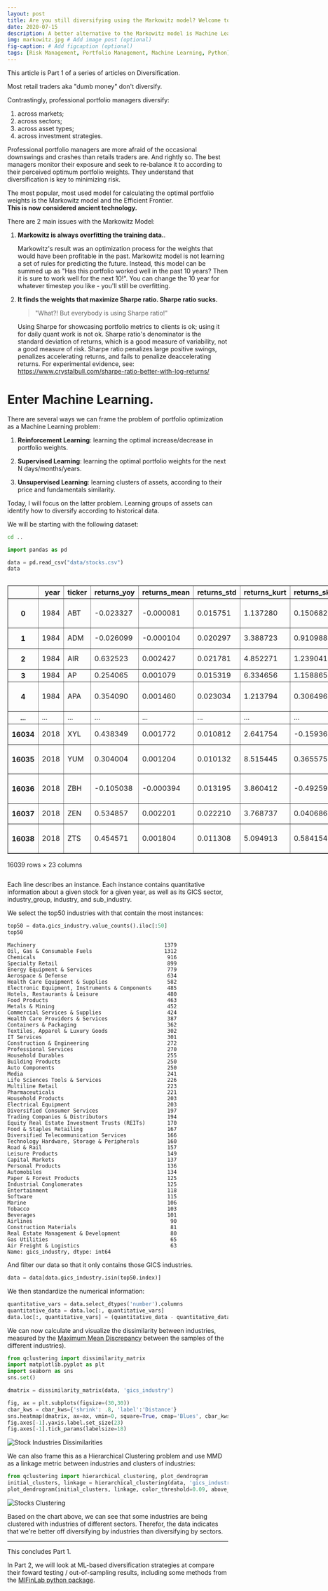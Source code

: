 ```yaml
---
layout: post
title: Are you still diversifying using the Markowitz model? Welcome to the 21st century.
date: 2020-07-15
description: A better alternative to the Markowitz model is Machine Learning and Statistics.
img: markowitz.jpg # Add image post (optional)
fig-caption: # Add figcaption (optional)
tags: [Risk Management, Portfolio Management, Machine Learning, Python]
---
```


This article is Part 1 of a series of articles on Diversification.

Most retail traders aka "dumb money" don't diversify.

Contrastingly, professional portfolio managers diversify:

1. across markets;
2. across sectors;
3. across asset types;
4. across investment strategies.

Professional portfolio managers are more afraid of the occasional downswings and crashes than retails traders are. And rightly so. The best managers monitor their exposure and seek to re-balance it to according to their perceived optimum portfolio weights. They understand that diversification is key to minimizing risk.


The most popular, most used model for calculating the optimal portfolio weights is the Markowitz model and the Efficient Frontier.  
**This is now considered ancient technology.**

There are 2 main issues with the Markowitz Model:
1. **Markowitz is always overfitting the training data.**. 
    
    Markowitz's result was an optimization process for the weights that would have been profitable in the past. Markowitz model is not learning a set of rules for predicting the future. Instead, this model can be summed up as "Has this portfolio worked well in the past 10 years? Then it is sure to work well for the next 10!". You can change the 10 year for whatever timestep you like - you'll still be overfitting.
    
    
    
2. **It finds the weights that maximize Sharpe ratio. Sharpe ratio sucks.**
    
    > "What?! But everybody is using Sharpe ratio!"
    
    Using Sharpe for showcasing portfolio metrics to clients is ok; using it for daily quant work is not ok. Sharpe ratio's denominator is the standard deviation of returns, which is a good measure of variability, not a good measure of risk. Sharpe ratio penalizes large positive swings, penalizes accelerating returns, and fails to penalize deaccelerating returns. For experimental evidence, see: https://www.crystalbull.com/sharpe-ratio-better-with-log-returns/

 

# Enter Machine Learning.

There are several ways we can frame the problem of portfolio optimization as a Machine Learning problem:

1. **Reinforcement Learning**: learning the optimal increase/decrease in portfolio weights.

2. **Supervised Learning**: learning the optimal portfolio weights for the next N days/months/years.

3. **Unsupervised Learning**: learning clusters of assets, according to their price and fundamentals similarity.

Today, I will focus on the latter problem. Learning groups of assets can identify how to diversify according to historical data.

We will be starting with the following dataset:


```bash
cd ..
```


```python
import pandas as pd

data = pd.read_csv("data/stocks.csv")
data
```




<div style="overflow-x: scroll; width: 900px;">
<style scoped>
    .dataframe tbody tr th:only-of-type {
        vertical-align: middle;
    }

    .dataframe tbody tr th {
        vertical-align: top;
    }

    .dataframe thead th {
        text-align: right;
    }
</style>
<table border="1" class="dataframe">
  <thead>
    <tr style="text-align: right;">
      <th></th>
      <th>year</th>
      <th>ticker</th>
      <th>returns_yoy</th>
      <th>returns_mean</th>
      <th>returns_std</th>
      <th>returns_kurt</th>
      <th>returns_skew</th>
      <th>current_assets_chg</th>
      <th>total_assets_chg</th>
      <th>current_liabilities_chg</th>
      <th>...</th>
      <th>gross_profit_chg</th>
      <th>operating_income_chg</th>
      <th>ebit_chg</th>
      <th>ebitda_chg</th>
      <th>net_income_chg</th>
      <th>cash_flow_chg</th>
      <th>gics_sector</th>
      <th>gics_industry_group</th>
      <th>gics_industry</th>
      <th>gics_sub_industry</th>
    </tr>
  </thead>
  <tbody>
    <tr>
      <th>0</th>
      <td>1984</td>
      <td>ABT</td>
      <td>-0.023327</td>
      <td>-0.000081</td>
      <td>0.015751</td>
      <td>1.137280</td>
      <td>0.150682</td>
      <td>0.199012</td>
      <td>0.123607</td>
      <td>0.192155</td>
      <td>...</td>
      <td>0.091034</td>
      <td>0.119551</td>
      <td>0.119551</td>
      <td>0.142322</td>
      <td>0.158099</td>
      <td>0.185255</td>
      <td>Health Care</td>
      <td>Health Care Equipment &amp; Services</td>
      <td>Health Care Equipment &amp; Supplies</td>
      <td>Health Care Equipment</td>
    </tr>
    <tr>
      <th>1</th>
      <td>1984</td>
      <td>ADM</td>
      <td>-0.026099</td>
      <td>-0.000104</td>
      <td>0.020297</td>
      <td>3.388723</td>
      <td>0.910988</td>
      <td>-0.010240</td>
      <td>0.016783</td>
      <td>-0.442166</td>
      <td>...</td>
      <td>0.090505</td>
      <td>0.239521</td>
      <td>0.239521</td>
      <td>0.184024</td>
      <td>0.068358</td>
      <td>0.085822</td>
      <td>Consumer Staples</td>
      <td>Food, Beverage &amp; Tobacco</td>
      <td>Food Products</td>
      <td>Agricultural Products</td>
    </tr>
    <tr>
      <th>2</th>
      <td>1984</td>
      <td>AIR</td>
      <td>0.632523</td>
      <td>0.002427</td>
      <td>0.021781</td>
      <td>4.852271</td>
      <td>1.239041</td>
      <td>0.328328</td>
      <td>0.233089</td>
      <td>-0.053046</td>
      <td>...</td>
      <td>0.165023</td>
      <td>0.072245</td>
      <td>0.072245</td>
      <td>0.087333</td>
      <td>0.605367</td>
      <td>0.327884</td>
      <td>Industrials</td>
      <td>Capital Goods</td>
      <td>Aerospace &amp; Defense</td>
      <td>Aerospace &amp; Defense</td>
    </tr>
    <tr>
      <th>3</th>
      <td>1984</td>
      <td>AP</td>
      <td>0.254065</td>
      <td>0.001079</td>
      <td>0.015319</td>
      <td>6.334656</td>
      <td>1.158865</td>
      <td>0.473669</td>
      <td>0.463316</td>
      <td>0.484195</td>
      <td>...</td>
      <td>0.723608</td>
      <td>-1.143189</td>
      <td>-4.665928</td>
      <td>4.393316</td>
      <td>-4.411381</td>
      <td>2.389767</td>
      <td>Materials</td>
      <td>Materials</td>
      <td>Metals &amp; Mining</td>
      <td>Steel</td>
    </tr>
    <tr>
      <th>4</th>
      <td>1984</td>
      <td>APA</td>
      <td>0.354090</td>
      <td>0.001460</td>
      <td>0.023034</td>
      <td>1.213794</td>
      <td>0.306496</td>
      <td>-0.103468</td>
      <td>-0.083883</td>
      <td>0.176250</td>
      <td>...</td>
      <td>-0.125055</td>
      <td>-0.006917</td>
      <td>-0.058889</td>
      <td>0.037832</td>
      <td>-0.028582</td>
      <td>0.121321</td>
      <td>Energy</td>
      <td>Energy</td>
      <td>Oil, Gas &amp; Consumable Fuels</td>
      <td>Oil &amp; Gas Exploration &amp; Production</td>
    </tr>
    <tr>
      <th>...</th>
      <td>...</td>
      <td>...</td>
      <td>...</td>
      <td>...</td>
      <td>...</td>
      <td>...</td>
      <td>...</td>
      <td>...</td>
      <td>...</td>
      <td>...</td>
      <td>...</td>
      <td>...</td>
      <td>...</td>
      <td>...</td>
      <td>...</td>
      <td>...</td>
      <td>...</td>
      <td>...</td>
      <td>...</td>
      <td>...</td>
      <td>...</td>
    </tr>
    <tr>
      <th>16034</th>
      <td>2018</td>
      <td>XYL</td>
      <td>0.438349</td>
      <td>0.001772</td>
      <td>0.010812</td>
      <td>2.641754</td>
      <td>-0.159363</td>
      <td>0.011106</td>
      <td>0.052770</td>
      <td>0.262727</td>
      <td>...</td>
      <td>0.094543</td>
      <td>0.197802</td>
      <td>0.163511</td>
      <td>0.149693</td>
      <td>0.658610</td>
      <td>0.327869</td>
      <td>Industrials</td>
      <td>Capital Goods</td>
      <td>Machinery</td>
      <td>Industrial Machinery</td>
    </tr>
    <tr>
      <th>16035</th>
      <td>2018</td>
      <td>YUM</td>
      <td>0.304004</td>
      <td>0.001204</td>
      <td>0.010132</td>
      <td>8.515445</td>
      <td>0.365575</td>
      <td>-0.518548</td>
      <td>-0.222369</td>
      <td>-0.139550</td>
      <td>...</td>
      <td>0.074187</td>
      <td>-0.168417</td>
      <td>0.040901</td>
      <td>-0.024227</td>
      <td>0.150746</td>
      <td>-0.204243</td>
      <td>Consumer Discretionary</td>
      <td>Consumer Services</td>
      <td>Hotels, Restaurants &amp; Leisure</td>
      <td>Restaurants</td>
    </tr>
    <tr>
      <th>16036</th>
      <td>2018</td>
      <td>ZBH</td>
      <td>-0.105038</td>
      <td>-0.000394</td>
      <td>0.013195</td>
      <td>3.860412</td>
      <td>-0.492598</td>
      <td>-0.030100</td>
      <td>-0.072546</td>
      <td>-0.219370</td>
      <td>...</td>
      <td>-0.006197</td>
      <td>-0.958179</td>
      <td>-0.260979</td>
      <td>-0.170304</td>
      <td>-1.209064</td>
      <td>-0.605724</td>
      <td>Health Care</td>
      <td>Health Care Equipment &amp; Services</td>
      <td>Health Care Equipment &amp; Supplies</td>
      <td>Health Care Equipment</td>
    </tr>
    <tr>
      <th>16037</th>
      <td>2018</td>
      <td>ZEN</td>
      <td>0.534857</td>
      <td>0.002201</td>
      <td>0.022210</td>
      <td>3.768737</td>
      <td>0.040686</td>
      <td>0.664630</td>
      <td>1.093239</td>
      <td>0.494517</td>
      <td>...</td>
      <td>0.379028</td>
      <td>0.299418</td>
      <td>0.299418</td>
      <td>0.366408</td>
      <td>0.283363</td>
      <td>0.346874</td>
      <td>Information Technology</td>
      <td>Software &amp; Services</td>
      <td>Software</td>
      <td>Application Software</td>
    </tr>
    <tr>
      <th>16038</th>
      <td>2018</td>
      <td>ZTS</td>
      <td>0.454571</td>
      <td>0.001804</td>
      <td>0.011308</td>
      <td>5.094913</td>
      <td>0.584154</td>
      <td>0.043159</td>
      <td>0.255183</td>
      <td>0.117916</td>
      <td>...</td>
      <td>0.112302</td>
      <td>0.108197</td>
      <td>0.098801</td>
      <td>0.119920</td>
      <td>0.652778</td>
      <td>0.281915</td>
      <td>Health Care</td>
      <td>Pharmaceuticals, Biotechnology &amp; Life Sciences</td>
      <td>Pharmaceuticals</td>
      <td>Pharmaceuticals</td>
    </tr>
  </tbody>
</table>
<p>16039 rows × 23 columns</p>
</div>



Each line describes an instance. Each instance contains quantitative information about a given stock for a given year, as well as its GICS sector, industry_group, industry, and sub_industry.

We select the top50 industries with that contain the most instances:


```python
top50 = data.gics_industry.value_counts().iloc[:50]
top50
```




    Machinery                                         1379
    Oil, Gas & Consumable Fuels                       1312
    Chemicals                                          916
    Specialty Retail                                   899
    Energy Equipment & Services                        779
    Aerospace & Defense                                634
    Health Care Equipment & Supplies                   582
    Electronic Equipment, Instruments & Components     485
    Hotels, Restaurants & Leisure                      480
    Food Products                                      463
    Metals & Mining                                    452
    Commercial Services & Supplies                     424
    Health Care Providers & Services                   387
    Containers & Packaging                             362
    Textiles, Apparel & Luxury Goods                   302
    IT Services                                        301
    Construction & Engineering                         272
    Professional Services                              270
    Household Durables                                 255
    Building Products                                  250
    Auto Components                                    250
    Media                                              241
    Life Sciences Tools & Services                     226
    Multiline Retail                                   223
    Pharmaceuticals                                    221
    Household Products                                 203
    Electrical Equipment                               203
    Diversified Consumer Services                      197
    Trading Companies & Distributors                   194
    Equity Real Estate Investment Trusts (REITs)       170
    Food & Staples Retailing                           167
    Diversified Telecommunication Services             166
    Technology Hardware, Storage & Peripherals         160
    Road & Rail                                        157
    Leisure Products                                   149
    Capital Markets                                    137
    Personal Products                                  136
    Automobiles                                        134
    Paper & Forest Products                            125
    Industrial Conglomerates                           125
    Entertainment                                      118
    Software                                           115
    Marine                                             106
    Tobacco                                            103
    Beverages                                          101
    Airlines                                            90
    Construction Materials                              81
    Real Estate Management & Development                80
    Gas Utilities                                       65
    Air Freight & Logistics                             63
    Name: gics_industry, dtype: int64



And filter our data so that it only contains those GICS industries.


```python
data = data[data.gics_industry.isin(top50.index)]
```

We then standardize the numerical information:


```python
quantitative_vars = data.select_dtypes('number').columns
quantitative_data = data.loc[:, quantitative_vars]
data.loc[:, quantitative_vars] = (quantitative_data - quantitative_data.mean()) / quantitative_data.std()
```

We can now calculate and visualize the dissimilarity between industries, measured by the [Maximum Mean Discrepancy](http://jmlr.csail.mit.edu/papers/v13/gretton12a.html) between the samples of the different industries).


```python
from qclustering import dissimilarity_matrix
import matplotlib.pyplot as plt
import seaborn as sns
sns.set()

dmatrix = dissimilarity_matrix(data, 'gics_industry')

fig, ax = plt.subplots(figsize=(30,30))
cbar_kws = cbar_kws={'shrink': .8, 'label':'Distance'}
sns.heatmap(dmatrix, ax=ax, vmin=0, square=True, cmap='Blues', cbar_kws=cbar_kws)
fig.axes[-1].yaxis.label.set_size(23)
fig.axes[-1].tick_params(labelsize=18)
```


![Stock Industries Dissimilarities]({{site.baseurl}}/assets/img/industries_dissimilarities.png)


We can also frame this as a Hierarchical Clustering problem and use MMD as a linkage metric between industries and clusters of industries:


```python
from qclustering import hierarchical_clustering, plot_dendrogram
initial_clusters, linkage = hierarchical_clustering(data, 'gics_industry')
plot_dendrogram(initial_clusters, linkage, color_threshold=0.09, above_threshold_color='#CCCCCC');
```


![Stocks Clustering]({{site.baseurl}}/assets/img/stocks_clustering.png)


Based on the chart above, we can see that some industries are being clustered with industries of different sectors. Therefor, the data indicates that we're better off diversifying by industries than diversifying by sectors.
  
  
---
  
  
This concludes Part 1.

In Part 2, we will look at ML-based diversification strategies at compare their foward testing / out-of-sampling results, including some methods from the [MlFinLab python package](https://github.com/hudson-and-thames/mlfinlab).
